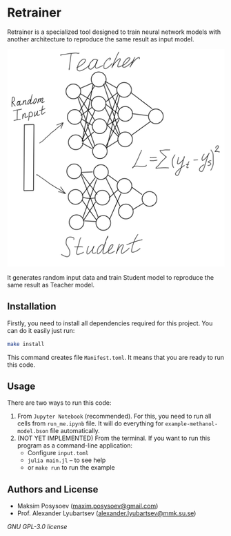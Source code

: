 # Retrainer

Retrainer is a specialized tool designed to train neural network models with another architecture to reproduce the same result as input model.

!["explanation"](images/illustration.jpg)

It generates random input data and train Student model to reproduce the same result as Teacher model.

## Installation

Firstly, you need to install all dependencies required for this project. You can do it easily just run:

```bash
make install
```

This command creates file `Manifest.toml`. It means that you are ready to run this code.
  
## Usage

There are two ways to run this code:

1. From `Jupyter Notebook` (recommended). For this, you need to run all cells from `run_me.ipynb` file. It will do everything for `example-methanol-model.bson` file automatically.
2. (NOT YET IMPLEMENTED) From the terminal. If you want to run this program as a command-line application:
   - Configure `input.toml`
   - `julia main.jl` – to see help
   - or `make run` to run the example

## Authors and License

- Maksim Posysoev (<maxim.posysoev@gmail.com>)
- Prof. Alexander Lyubartsev (<alexander.lyubartsev@mmk.su.se>)

*GNU GPL-3.0 license*
